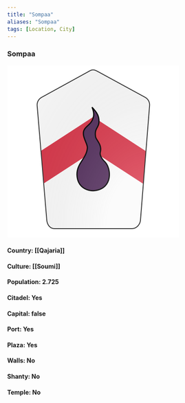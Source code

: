 ```yaml
---
title: "Sompaa"
aliases: "Sompaa"
tags: [Location, City]
---
```

### Sompaa
![](attachment/2bc2ec0e420c27cc24995adfe7f9a928.svg)

#### Country: [[Qajaria]]

#### Culture: [[Soumi]]

#### Population: 2.725

#### Citadel: Yes

#### Capital: false

#### Port: Yes

#### Plaza: Yes

#### Walls: No

#### Shanty: No

#### Temple: No

